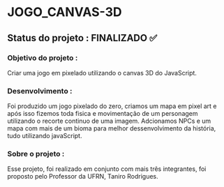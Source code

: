# JOGO_CANVAS-3D
## Status do projeto : FINALIZADO ✅

### Objetivo do projeto :
  Criar uma jogo em pixelado utilizando o canvas 3D do JavaScript.
 
### Desenvolvimento :
 Foi produzido um jogo pixelado do zero, criamos um mapa em pixel art e após isso fizemos toda fisica e movimentação de um personagem utilizando o recorte continuo de uma imagem.
 Adcionamos NPCs e um mapa com mais de um bioma para melhor dessenvolvimento da história, tudo utilizando javaScript.

### Sobre o projeto :
  Esse projeto, foi realizado em conjunto com mais três integrantes, foi proposto pelo Professor da UFRN, Taniro Rodrigues. 
  

